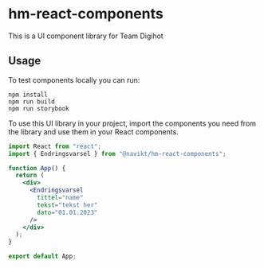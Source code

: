 # hm-react-components

This is a UI component library for Team Digihot 


## Usage

To test components locally you can run: 
```
npm install
npm run build
npm run storybook
```

To use this UI library in your project, import the components you need from the library and use them in your React components.

```jsx
import React from "react";
import { Endringsvarsel } from "@navikt/hm-react-components";

function App() {
  return (
    <div>
      <Endringsvarsel
        tittel="name"
        tekst="tekst her"
        dato="01.01.2023"
      />
    </div>
  );
}

export default App;
```
